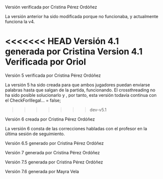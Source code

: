 Versión verificada por Cristina Pérez Ordóñez

La versión anterior ha sido modificada porque no funcionaba,
y actualmente funciona la v4.

<<<<<<< HEAD
Versión 4.1 generada por Cristina
Version 4.1 Verificada por Oriol
=======
Versión 5 verificada por Cristina Pérez Ordóñez

La versión 5 ha sido creada para que ambos jugadores puedan enviarse palabras hasta que salgan de la partida, funcionando.
El crossthreading no ha sido posible solucionarlo y , por tanto, esta versión todavía continua con el CheckForIllegal... = false;
>>>>>>> dev-v5.1


Versión 6 creada por Cristina Pérez Ordóñez

La versión 6 consta de las correcciones habladas con el profesor en la última sesión de seguimiento.
 

Versión 6.5 generado por Cristina Pérez Ordóñez

Versión 7 generada por Cristina Pérez Ordóñez

Versión 7.5 generada por Cristina Pérez Ordóñez

Versión 7.6 generada por Mayra Vela 
